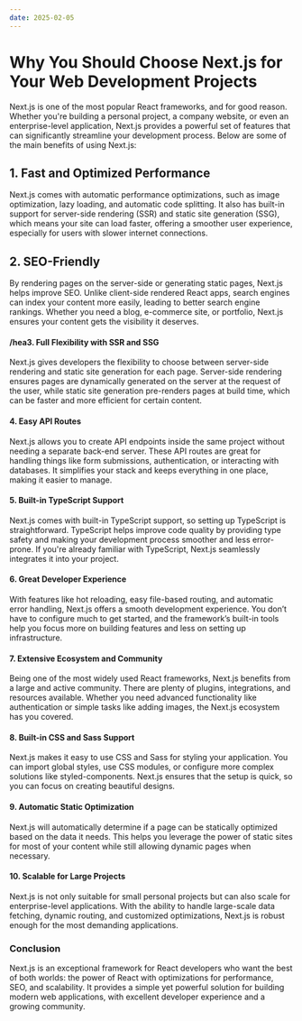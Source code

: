 ```yaml
---
date: 2025-02-05
---
```

# Why You Should Choose Next.js for Your Web Development Projects

Next.js is one of the most popular React frameworks, and for good reason. Whether you're building a personal project, a company website, or even an enterprise-level application, Next.js provides a powerful set of features that can significantly streamline your development process. Below are some of the main benefits of using Next.js:

## 1\. **Fast and Optimized Performance**

Next.js comes with automatic performance optimizations, such as image optimization, lazy loading, and automatic code splitting. It also has built-in support for server-side rendering (SSR) and static site generation (SSG), which means your site can load faster, offering a smoother user experience, especially for users with slower internet connections.

## 2\. **SEO-Friendly**

By rendering pages on the server-side or generating static pages, Next.js helps improve SEO. Unlike client-side rendered React apps, search engines can index your content more easily, leading to better search engine rankings. Whether you need a blog, e-commerce site, or portfolio, Next.js ensures your content gets the visibility it deserves.

#### /hea3. **Full Flexibility with SSR and SSG**

Next.js gives developers the flexibility to choose between server-side rendering and static site generation for each page. Server-side rendering ensures pages are dynamically generated on the server at the request of the user, while static site generation pre-renders pages at build time, which can be faster and more efficient for certain content.

#### 4\. **Easy API Routes**

Next.js allows you to create API endpoints inside the same project without needing a separate back-end server. These API routes are great for handling things like form submissions, authentication, or interacting with databases. It simplifies your stack and keeps everything in one place, making it easier to manage.

#### 5\. **Built-in TypeScript Support**

Next.js comes with built-in TypeScript support, so setting up TypeScript is straightforward. TypeScript helps improve code quality by providing type safety and making your development process smoother and less error-prone. If you're already familiar with TypeScript, Next.js seamlessly integrates it into your project.

#### 6\. **Great Developer Experience**

With features like hot reloading, easy file-based routing, and automatic error handling, Next.js offers a smooth development experience. You don’t have to configure much to get started, and the framework’s built-in tools help you focus more on building features and less on setting up infrastructure.

#### 7\. **Extensive Ecosystem and Community**

Being one of the most widely used React frameworks, Next.js benefits from a large and active community. There are plenty of plugins, integrations, and resources available. Whether you need advanced functionality like authentication or simple tasks like adding images, the Next.js ecosystem has you covered.

#### 8\. **Built-in CSS and Sass Support**

Next.js makes it easy to use CSS and Sass for styling your application. You can import global styles, use CSS modules, or configure more complex solutions like styled-components. Next.js ensures that the setup is quick, so you can focus on creating beautiful designs.

#### 9\. **Automatic Static Optimization**

Next.js will automatically determine if a page can be statically optimized based on the data it needs. This helps you leverage the power of static sites for most of your content while still allowing dynamic pages when necessary.

#### 10\. **Scalable for Large Projects**

Next.js is not only suitable for small personal projects but can also scale for enterprise-level applications. With the ability to handle large-scale data fetching, dynamic routing, and customized optimizations, Next.js is robust enough for the most demanding applications.

### Conclusion

Next.js is an exceptional framework for React developers who want the best of both worlds: the power of React with optimizations for performance, SEO, and scalability. It provides a simple yet powerful solution for building modern web applications, with excellent developer experience and a growing community.